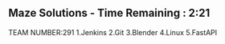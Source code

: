 ## Maze Solutions - Time Remaining : 2:21 
TEAM NUMBER:291
1.Jenkins
2.Git
3.Blender
4.Linux
5.FastAPI

